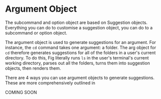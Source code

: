 # Argument Object

The subcommand and option object are based on Suggestion objects. Everything you can do to customise a suggestion object, you can do to a subcommand or option object.


The argument object is used to generate suggestions for an argument. For instance, the `cd` command takes one argument: a folder. The arg object for `cd` therefore generates suggestions for all of the folders in a user's current directory. To do this, Fig literally runs `ls` in the user's terminal's current working directory, parses out all the folders, turns them into suggestion objects, then renders them.

There are 4 ways you can use argument objects to generate suggestions. These are more comprehensively outlined in 


COMING SOON